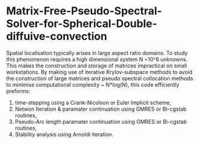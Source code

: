 # Matrix-Free-Pseudo-Spectral-Solver-for-Spherical-Double-diffuive-convection

Spatial localisation typically arises in large aspect ratio domains. To study this phenomenon requires a high dimensional 
system N ~10^6 unknowns. This makes the construction and storage of matrices impractical on small workstations. By making 
use of iterative Krylov-subspace methods to avoid the construction of large matrices and pseudo spectral collocation methods
to minimise computational complexity ~ N*log(N), this code efficiently preforms:

1) time-stepping using a Crank-Nicolson or Euler Implicit scheme,
2) Netwon Iteration & paramater continuation using GMRES or Bi-cgstab routines, 
3) Pseudo-Arc length paramater continuation using GMRES or Bi-cgstab routines, 
4) Stability analysis using Arnoldi iteration.
